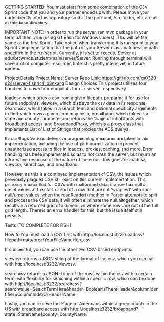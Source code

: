 GETTING STARTED: You must start from some combination of the CSV Sprint code that you and your partner ended up with. Please move your code directly into this repository so that the pom.xml, /src folder, etc, are all at this base directory.

IMPORTANT NOTE: In order to run the server, run mvn package in your terminal then ./run (using Git Bash for Windows users). This will be the same as the first Sprint. Take notice when transferring this run sprint to your Sprint 2 implementation that the path of your Server class matches the path specified in the run script. Currently, it is set to execute Server at edu/brown/cs/student/main/server/Server. Running through terminal will save a lot of computer resources (IntelliJ is pretty intensive!) in future sprints.

Project Details
Project Name: Server
Repo Link: https://github.com/cs0320-s24/server-fish444_b3nkang
Design Choices
This project utilizes four handlers to cover four endpoints for our server, respectively

loadcsv, which takes a csv from a given filepath, preparing it for use for future endpoints,
viewcsv, which displays the csv data in its response,
searchcsv, which takes in a search term and optional specificity arguments to find which rows a given term may be in,
broadband, which takes in a state and county parameter and returns the %age of inhabitants with broadband access.
and BroadbandProxy, which is a proxy class that implements List of List of Strings that proxies the ACS querys.

Errors/Bugs
Various defensive programming measures are taken in this implementation, including the use of path normalization to prevent unauthorized access to files in loadcsv, proxies, caching, and more. Error handling has been implemented so as to not crash the server, but return an informative response of the nature of the error - this goes for loadcsv, viewcsv, searchcsv, and broadband.

However, as this is a continued implementation of CSV, the issues which previously plagued CSV still exist on this current implementation. This primarily means that for CSVs with malformed data, if a row has null or unset values at the start or end of a row that are not 'wrapped' with non-null/unset values, when the readReader() method in Parser attempts to split and process the CSV data, it will often eliminate the null altogether, which results in a returned grid of a dimension where some rows are not of the full grid length. There is an error handler for this, but the issue itself still persists.

Tests
[TO COMPLETE FOR FISH]

How to
You must load a CSV first with http://localhost:3232/loadcsv?filepath=data/prod/YourFileNameHere.csv.

If successful, you can use the other two CSV-based endpoints:

viewcsv returns a JSON string of the format of the csv, which you can call with http://localhost:3232/viewcsv.

searchcsv returns a JSON string of the rows within the csv with a certain term, with flexibility for searching within a specific row, which can be done with http://localhost:3232/searchcsv?searchvalue=SearchTermHere&header=BooleanIsThereHeader&columnidentifier=ColumnIndexOrHeaderName.

Lastly, you can retrieve the %age of Americans within a given county in the US with broadband access with http://localhost:3232/broadband?state=StateName&county=CountyName.
